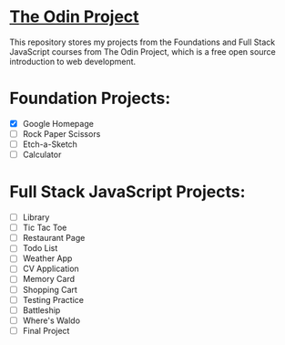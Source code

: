 # <a href="https://www.theodinproject.com/">The Odin Project</a>

<p>This repository stores my projects from the Foundations and Full Stack JavaScript courses from The Odin Project, which is a free open source introduction to web development.</p>

# Foundation Projects:
- [X] Google Homepage
- [ ] Rock Paper Scissors
- [ ] Etch-a-Sketch
- [ ] Calculator

# Full Stack JavaScript Projects:
- [ ] Library
- [ ] Tic Tac Toe
- [ ] Restaurant Page
- [ ] Todo List
- [ ] Weather App
- [ ] CV Application
- [ ] Memory Card
- [ ] Shopping Cart
- [ ] Testing Practice
- [ ] Battleship
- [ ] Where's Waldo
- [ ] Final Project
